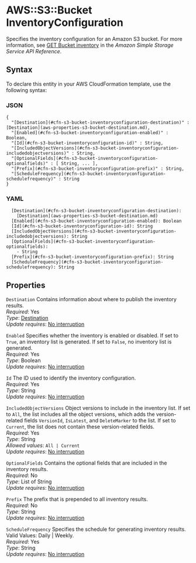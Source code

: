# AWS::S3::Bucket InventoryConfiguration<a name="aws-properties-s3-bucket-inventoryconfiguration"></a>

Specifies the inventory configuration for an Amazon S3 bucket\. For more information, see [GET Bucket inventory](https://docs.aws.amazon.com/AmazonS3/latest/API/RESTBucketGETInventoryConfig.html) in the *Amazon Simple Storage Service API Reference*\. 

## Syntax<a name="aws-properties-s3-bucket-inventoryconfiguration-syntax"></a>

To declare this entity in your AWS CloudFormation template, use the following syntax:

### JSON<a name="aws-properties-s3-bucket-inventoryconfiguration-syntax.json"></a>

```
{
  "[Destination](#cfn-s3-bucket-inventoryconfiguration-destination)" : [Destination](aws-properties-s3-bucket-destination.md),
  "[Enabled](#cfn-s3-bucket-inventoryconfiguration-enabled)" : Boolean,
  "[Id](#cfn-s3-bucket-inventoryconfiguration-id)" : String,
  "[IncludedObjectVersions](#cfn-s3-bucket-inventoryconfiguration-includedobjectversions)" : String,
  "[OptionalFields](#cfn-s3-bucket-inventoryconfiguration-optionalfields)" : [ String, ... ],
  "[Prefix](#cfn-s3-bucket-inventoryconfiguration-prefix)" : String,
  "[ScheduleFrequency](#cfn-s3-bucket-inventoryconfiguration-schedulefrequency)" : String
}
```

### YAML<a name="aws-properties-s3-bucket-inventoryconfiguration-syntax.yaml"></a>

```
  [Destination](#cfn-s3-bucket-inventoryconfiguration-destination): 
    [Destination](aws-properties-s3-bucket-destination.md)
  [Enabled](#cfn-s3-bucket-inventoryconfiguration-enabled): Boolean
  [Id](#cfn-s3-bucket-inventoryconfiguration-id): String
  [IncludedObjectVersions](#cfn-s3-bucket-inventoryconfiguration-includedobjectversions): String
  [OptionalFields](#cfn-s3-bucket-inventoryconfiguration-optionalfields): 
    - String
  [Prefix](#cfn-s3-bucket-inventoryconfiguration-prefix): String
  [ScheduleFrequency](#cfn-s3-bucket-inventoryconfiguration-schedulefrequency): String
```

## Properties<a name="aws-properties-s3-bucket-inventoryconfiguration-properties"></a>

`Destination`  <a name="cfn-s3-bucket-inventoryconfiguration-destination"></a>
Contains information about where to publish the inventory results\.  
*Required*: Yes  
*Type*: [Destination](aws-properties-s3-bucket-destination.md)  
*Update requires*: [No interruption](https://docs.aws.amazon.com/AWSCloudFormation/latest/UserGuide/using-cfn-updating-stacks-update-behaviors.html#update-no-interrupt)

`Enabled`  <a name="cfn-s3-bucket-inventoryconfiguration-enabled"></a>
Specifies whether the inventory is enabled or disabled\. If set to `True`, an inventory list is generated\. If set to `False`, no inventory list is generated\.  
*Required*: Yes  
*Type*: Boolean  
*Update requires*: [No interruption](https://docs.aws.amazon.com/AWSCloudFormation/latest/UserGuide/using-cfn-updating-stacks-update-behaviors.html#update-no-interrupt)

`Id`  <a name="cfn-s3-bucket-inventoryconfiguration-id"></a>
The ID used to identify the inventory configuration\.  
*Required*: Yes  
*Type*: String  
*Update requires*: [No interruption](https://docs.aws.amazon.com/AWSCloudFormation/latest/UserGuide/using-cfn-updating-stacks-update-behaviors.html#update-no-interrupt)

`IncludedObjectVersions`  <a name="cfn-s3-bucket-inventoryconfiguration-includedobjectversions"></a>
Object versions to include in the inventory list\. If set to `All`, the list includes all the object versions, which adds the version\-related fields `VersionId`, `IsLatest`, and `DeleteMarker` to the list\. If set to `Current`, the list does not contain these version\-related fields\.  
*Required*: Yes  
*Type*: String  
*Allowed values*: `All | Current`  
*Update requires*: [No interruption](https://docs.aws.amazon.com/AWSCloudFormation/latest/UserGuide/using-cfn-updating-stacks-update-behaviors.html#update-no-interrupt)

`OptionalFields`  <a name="cfn-s3-bucket-inventoryconfiguration-optionalfields"></a>
Contains the optional fields that are included in the inventory results\.  
*Required*: No  
*Type*: List of String  
*Update requires*: [No interruption](https://docs.aws.amazon.com/AWSCloudFormation/latest/UserGuide/using-cfn-updating-stacks-update-behaviors.html#update-no-interrupt)

`Prefix`  <a name="cfn-s3-bucket-inventoryconfiguration-prefix"></a>
The prefix that is prepended to all inventory results\.  
*Required*: No  
*Type*: String  
*Update requires*: [No interruption](https://docs.aws.amazon.com/AWSCloudFormation/latest/UserGuide/using-cfn-updating-stacks-update-behaviors.html#update-no-interrupt)

`ScheduleFrequency`  <a name="cfn-s3-bucket-inventoryconfiguration-schedulefrequency"></a>
Specifies the schedule for generating inventory results\. Valid Values: Daily \| Weekly\.   
*Required*: Yes  
*Type*: String  
*Update requires*: [No interruption](https://docs.aws.amazon.com/AWSCloudFormation/latest/UserGuide/using-cfn-updating-stacks-update-behaviors.html#update-no-interrupt)